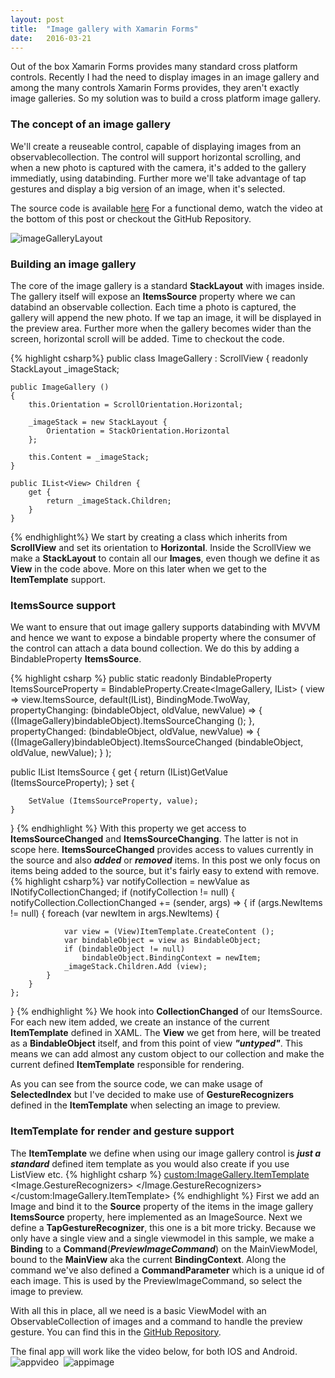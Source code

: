```yaml
---
layout: post
title:  "Image gallery with Xamarin Forms"
date:   2016-03-21
---
```


<p class="intro">
<span class="dropcap">O</span>ut of the box Xamarin Forms provides many standard cross platform controls. Recently I had the need to display images in an image gallery and among the many controls Xamarin Forms provides, they aren't exactly image galleries. So my solution was to build a cross platform image gallery. 
</p>


### The concept of an image gallery
We'll create a reuseable control, capable of displaying images from an observablecollection. The control will support horizontal scrolling, and when a new photo is captured with the camera, it's added to the gallery immediatly, using databinding. Further more we'll take advantage of tap gestures and display a big version of an image, when it's selected. 

The source code is available [here](https://github.com/rasmuschristensen/XamarinFormsImageGallery)
For a functional demo, watch the video at the bottom of this post or checkout the GitHub Repository.


<img src="{{ '/assets/img/imagegalleryLayout.png' | prepend: site.baseurl }}" alt="imageGalleryLayout">

### Building an image gallery
The core of the image gallery is a standard __StackLayout__ with images inside. The gallery itself will expose an __ItemsSource__ property where we can databind an observable collection. Each time a photo is captured, the gallery will append the new photo. If we tap an image, it will be displayed in the preview area. Further more when the gallery becomes wider than the screen, horizontal scroll will be added. Time to checkout the code.

{% highlight csharp%}
public class ImageGallery : ScrollView
{
    readonly StackLayout _imageStack;

    public ImageGallery ()
    {
        this.Orientation = ScrollOrientation.Horizontal;

        _imageStack = new StackLayout {
            Orientation = StackOrientation.Horizontal
        };

        this.Content = _imageStack;
    }

    public IList<View> Children {
        get {
            return _imageStack.Children;
        }
    }
{% endhighlight%}
We start by creating a class which inherits from __ScrollView__ and set its orientation to __Horizontal__. Inside the ScrollView we make a __StackLayout__ to contain all our __Images__, even though we define it as __View__ in the code above. More on this later when we get to the __ItemTemplate__ support.

### ItemsSource support
We want to ensure that out image gallery supports databinding with MVVM and hence we want to expose a bindable property where the consumer of the control can attach a data bound collection. We do this by adding a BindableProperty __ItemsSource__.

{% highlight csharp %}
public static readonly BindableProperty ItemsSourceProperty =
BindableProperty.Create<ImageGallery, IList> (
        view => view.ItemsSource,
        default(IList), 
        BindingMode.TwoWay,
        propertyChanging: (bindableObject, oldValue, newValue) => {
            ((ImageGallery)bindableObject).ItemsSourceChanging ();
        },
        propertyChanged: (bindableObject, oldValue, newValue) => {
            ((ImageGallery)bindableObject).ItemsSourceChanged (bindableObject, oldValue, newValue);
        }
);

public IList ItemsSource {
    get {
        return (IList)GetValue (ItemsSourceProperty);
    }
    set {

        SetValue (ItemsSourceProperty, value);
    }
}
{% endhighlight %}
With this property we get access to __ItemsSourceChanged__ and __ItemsSourceChanging__. The latter is not in scope here. __ItemsSourceChanged__ provides access to values currently in the source and also ___added___ or ___removed___ items. In this post we only focus on items being added to the source, but it's fairly easy to extend with remove. 
{% highlight csharp%}
var notifyCollection = newValue as INotifyCollectionChanged;
if (notifyCollection != null) {
    notifyCollection.CollectionChanged += (sender, args) => {
        if (args.NewItems != null) {
            foreach (var newItem in args.NewItems) {

                var view = (View)ItemTemplate.CreateContent ();
                var bindableObject = view as BindableObject;
                if (bindableObject != null)
                    bindableObject.BindingContext = newItem;
                _imageStack.Children.Add (view);
            }
        }
    };
}
{% endhighlight %}
We hook into  __CollectionChanged__ of our ItemsSource. For each new item added, we create an instance of the current __ItemTemplate__ defined in XAML. The __View__ we get from here, will be treated as a __BindableObject__ itself, and from this point of view ___"untyped"___.  This means we can add almost any custom object to our collection and make the current defined __ItemTemplate__ responsible for rendering.

As you can see from the source code, we can make usage of __SelectedIndex__ but I've decided to make use of __GestureRecognizers__ defined in the __ItemTemplate__ when selecting an image to preview.

### ItemTemplate for render and gesture support
The __ItemTemplate__ we define when using our image gallery control is ___just a standard___ defined item template as you would also create if you use ListView etc. 
{% highlight csharp %}
<custom:ImageGallery.ItemTemplate>
    <DataTemplate>
        <Image
            Source="{Binding Source}"
            Aspect="AspectFit">
            <Image.GestureRecognizers>
                <TapGestureRecognizer
                    Command="{Binding Path=BindingContext.PreviewImageCommand, Source={x:Reference ThePage}}"
                    CommandParameter="{Binding ImageId}" />
            </Image.GestureRecognizers>
        </Image>
    </DataTemplate>
</custom:ImageGallery.ItemTemplate>
{% endhighlight %}
First we add an Image and bind it to the __Source__ property of the items in the image gallery __ItemsSource__ property, here implemented as an ImageSource. Next we define a __TapGestureRecognizer__, this one is a bit more tricky. Because we only have a single view and a single viewmodel in this sample, we make a __Binding__ to a __Command__(___PreviewImageCommand___) on the MainViewModel, bound to the __MainView__ aka the current __BindingContext__. Along the command we've also defined a __CommandParameter__ which is a unique id of each image. This is used by the PreviewImageCommand, so select the image to preview.

With all this in place, all we need is a basic ViewModel with an ObservableCollection of images and a command to handle the preview gesture. You can find this in the [GitHub Repository](https://github.com/rasmuschristensen/XamarinFormsImageGallery).
 
The final app will work like the video below, for both IOS and Android. 
<img src="{{ '/assets/img/imagegallery.gif' | prepend: site.baseurl }}" alt="appvideo">&nbsp;
<img src="{{ '/assets/img/androidimagegallery.png' | prepend: site.baseurl }}" alt="appimage">






